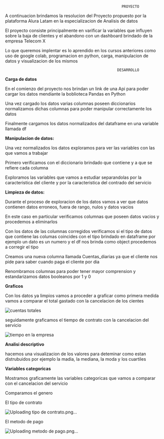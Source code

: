                                                          PROYECTO

A continuacion brindamos la resolucion del Proyecto propuesto por la plataforma Alura Latam en la especializacion de Analisis de datos

El proyecto consiste principalmente en varificar la variables que influyen sobre la baja de clientes y el abandono con un dashboard brindado de la empresa Telecom X

Lo que queremos implentar es lo aprendido en los cursos anteriores como uso de google colab, programacion en python, carga, manipulacion de datos y visualizacion de los mismos

                                                       DESARROLLO

**Carga de datos**

En el comienzo del proyecto nos brindan un link de una Api para poder cargar los datos mendiante la boblioteca Pandas en Python

Una vez cargado los datos varias columnas poseen diccionarios normalizamos dichas columnas para poder manipular correctamente los datos

Finalmente cargamos los datos normalizados del dataframe en una variable llamada df

**Manipulacion de datos:**

Una vez normalizados los datos exploramos para ver las variables con las que vamos a trabajar

Primero verificamos con el diccionario brindado que contiene y a que se refiere cada columna

Exploramos las variables que vamos a estudiar separandolas por la caracteristica del cliente y por la caracteristica del contrado del servicio

**Limpieza de datos:**

Durante el proceso de exploracion de los datos vamos a ver que datos contienen datos erroneos, fuera de rango, nulos y datos vacios 

En este caso en particular verificamos columnas que poseen datos vacios y procedemos a eliminarlos

Con los datos de las columnas corregidos verificamos si el tipo de datos que contiene las columas coincides con el tipo brindado en dataframe por ejemplo un dato es un numero y el df nos brinda como object procedemos a corregir el tipo

Creamos una nueva columna llamada Cuentas_diarias ya que el cliente nos pide para saber cuando paga el cliente por dia 

Renombramos columnas para poder tener mayor comprension y estandarizamos datos booleanos por 1 y 0 

**Graficos**

Con los datos ya limpios vamos a proceder a graficar como primera medida vamos a comparar el total gastado con la cancelacion de los cientes 


![cuentas totales](https://github.com/user-attachments/assets/e1df6a2d-7073-44cf-93f2-55520a6fe3c6)


seguidamente graficamos el tiempo de contrato con la cancelacion del servicio 

![tiempo en la empresa](https://github.com/user-attachments/assets/f6b1d567-ec46-4694-b066-d82b0d53ced2)

**Analisi descriptivo**

hacemos una visualizacion de los valores para deteminar como estan distrubuidos por ejemplo la madia, la mediana, la moda y los cuartiles

**Variables categoricas**

Mostramos graficamente las variables categoricas que vamos a comparar con el cancelacion del servicio 

Comparamos el genero


El tipo de contrato

![Uploading tipo de contrato.png…]()

El metodo de pago 

![Uploading metodo de pago.png…]()



